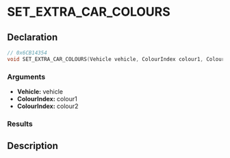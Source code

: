 # SET_EXTRA_CAR_COLOURS

## Declaration
```cpp
// 0x6CB14354
void SET_EXTRA_CAR_COLOURS(Vehicle vehicle, ColourIndex colour1, ColourIndex colour2);
```

### Arguments
- **Vehicle:** vehicle
- **ColourIndex:** colour1
- **ColourIndex:** colour2

### Results

## Description

